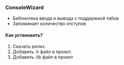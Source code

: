 ### ConsoleWizard
  * Библиотека ввода и вывода с поддержкой табов
  * Запоминает количество отступов
#### Как установить?
  1. Скачать релиз.
  2. Добавить .h файл в проект.  
  3. Добавить .lib файл в проект  
